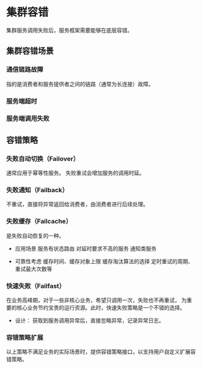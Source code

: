 # 集群容错

集群服务调用失败后，服务框架需要能够在底层容错。  

## 集群容错场景
### 通信链路故障

指的是消费者和服务提供者之间的链路（通常为长连接）故障。

### 服务端超时
### 服务端调用失败

## 容错策略  

### 失败自动切换（Failover）

通常应用于幂等性服务。
失败重试会增加服务的调用时延。

### 失败通知（Failback）

不重试，直接将异常返回给消费者，由消费者进行后续处理。

### 失败缓存（Failcache）

是失败自动恢复的一种。

* 应用场景
服务有状态路由
对延时要求不高的服务
通知类服务

* 可靠性考虑
缓存时间、缓存对象上限
缓存淘汰算法的选择
定时重试的周期、重试最大次数等

### 快速失败（Failfast）

在业务高峰期，对于一些非核心业务，希望只调用一次，失败也不再重试，
为重要的核心业务节约宝贵的运行资源。此时，快速失败策略是一个不错的选择。

* 设计：
获取到服务调用异常后，直接忽略异常，记录异常日志。

### 容错策略扩展

以上策略不满足业务的实际场景时，提供容错策略接口，以支持用户自定义扩展容错策略。

